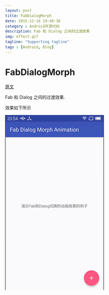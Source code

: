 ```yaml
---
layout: post
title: FabDialogMorph
date: 2015-12-16 19:49:38
category : Android开源代码
description: Fab 和 Dialog 之间的过渡效果
img: effect.gif
tagline: "Supporting tagline"
tags : [Android, Blog]
---
```

# FabDialogMorph

[原文](https://github.com/hujiaweibujidao/FabDialogMorph)

Fab 和 Dialog 之间的过渡效果.

效果如下所示

![effect](/img/FabDialogMorph/effect.gif)
